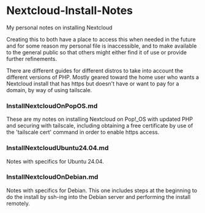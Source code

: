 # Nextcloud-Install-Notes
My personal notes on installing Nextcloud

Creating this to both have a place to access this when needed in the future and for some reason my personal file is inaccessible, and to make available to the general public so that others might either find it of use or provide further refinements.

There are different guides for different distros to take into account the different versions of PHP. Mostly geared toward the home user who wants a Nextcloud install that has https but doesn't have or want to pay for a domain, by way of using tailscale.

### InstallNextcloudOnPopOS.md
These are my notes on installing Nextcloud on Pop!_OS with updated PHP and securing with tailscale, including obtaining a free certificate by use of the 'tailscale cert' command in order to enable https access. 

### InstallNextcloudUbuntu24.04.md
Notes with specifics for Ubuntu 24.04.

### InstallNextcloudOnDebian.md
Notes with specifics for Debian.
This one includes steps at the beginning to do the install by ssh-ing into the Debian server and performing the install remotely.


